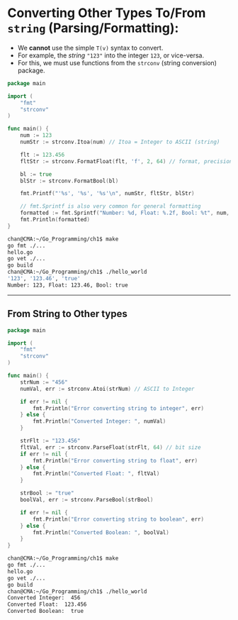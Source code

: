# Converting Other Types To/From `string` (Parsing/Formatting):

- We **cannot** use the simple `T(v)` syntax to convert.
- For example, the *string* `"123"` into the integer `123`, or vice-versa. 
- For this, we must use functions from the `strconv` (string conversion) package.

```go
package main

import (
	"fmt"
	"strconv"
)

func main() {
	num := 123
	numStr := strconv.Itoa(num) // Itoa = Integer to ASCII (string)

	flt := 123.456
	fltStr := strconv.FormatFloat(flt, 'f', 2, 64) // format, precision, bit size

	bl := true
	blStr := strconv.FormatBool(bl)

	fmt.Printf("'%s', '%s', '%s'\n", numStr, fltStr, blStr)

	// fmt.Sprintf is also very common for general formatting
	formatted := fmt.Sprintf("Number: %d, Float: %.2f, Bool: %t", num, flt, bl)
	fmt.Println(formatted)
}
```

```sh
chan@CMA:~/Go_Programming/ch1$ make
go fmt ./...
hello.go
go vet ./...
go build 
chan@CMA:~/Go_Programming/ch1$ ./hello_world
'123', '123.46', 'true'
Number: 123, Float: 123.46, Bool: true
```

---

## From String to Other types

```go
package main

import (
	"fmt"
	"strconv"
)

func main() {
	strNum := "456"
	numVal, err := strconv.Atoi(strNum) // ASCII to Integer

	if err != nil {
		fmt.Println("Error converting string to integer", err)
	} else {
		fmt.Println("Converted Integer: ", numVal)
	}

	strFlt := "123.456"
	fltVal, err := strconv.ParseFloat(strFlt, 64) // bit size
	if err != nil {
		fmt.Println("Error converting string to float", err)
	} else {
		fmt.Println("Converted Float: ", fltVal)
	}

	strBool := "true"
	boolVal, err := strconv.ParseBool(strBool)

	if err != nil {
		fmt.Println("Error converting string to boolean", err)
	} else {
		fmt.Println("Converted Boolean: ", boolVal)
	}
}
```

```sh
chan@CMA:~/Go_Programming/ch1$ make
go fmt ./...
hello.go
go vet ./...
go build 
chan@CMA:~/Go_Programming/ch1$ ./hello_world
Converted Integer:  456
Converted Float:  123.456
Converted Boolean:  true
```

